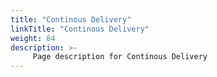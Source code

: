 ```yaml
---
title: "Continous Delivery"
linkTitle: "Continous Delivery"
weight: 84
description: >-
     Page description for Continous Delivery
---
```


